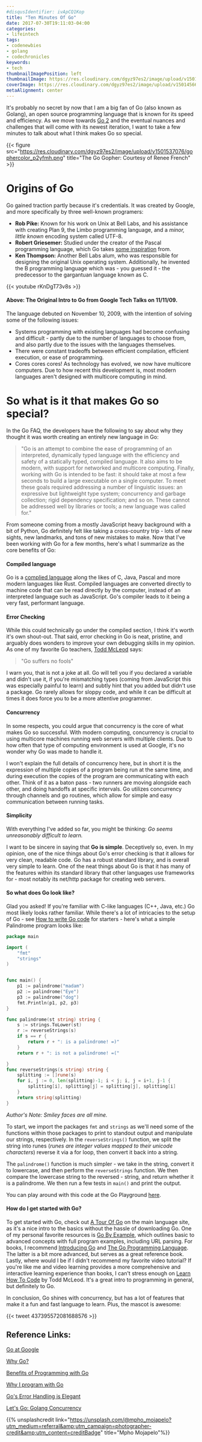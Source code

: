 ```yaml
---
#disqusIdentifier: ivApCQ1Kop
title: "Ten Minutes Of Go"
date: 2017-07-30T19:11:03-04:00
categories:
- lifeintech
tags:
- codenewbies
- golang
- codechronicles
keywords:
- tech
thumbnailImagePosition: left
thumbnailImage: https://res.cloudinary.com/dgyz97es2/image/upload/v1501456688/mpho-mojapelo-109897_hxcqfj.jpg
coverImage: https://res.cloudinary.com/dgyz97es2/image/upload/v1501456688/mpho-mojapelo-109897_hxcqfj.jpg
metaAlignment: center
---
```


It's probably no secret by now that I am a big fan of Go (also known as Golang), an open source programming language that is known for its speed and efficiency. As we move towards [Go 2](https://blog.golang.org/toward-go2) and the eventual nuances and challenges that will come with its newest iteration, I want to take a few minutes to talk about what I think makes Go so special.

<!--more-->

{{< figure src="https://res.cloudinary.com/dgyz97es2/image/upload/v1501537076/gophercolor_p2yfmh.png" title="The Go Gopher: Courtesy of Renee French" >}}

# Origins of Go

Go gained traction partly because it's credentials. It was created by Google, and more specifically by three well-known programers:

* **Rob Pike:** Known for his work on Unix at Bell Labs, and his assistance with creating Plan 9, the Limbo programming language, and a *minor, little known* encoding system called UTF-8.
* **Robert Griesemer:** Studied under the creator of the Pascal programming language, which Go takes [some inspiration](https://golang.org/doc/faq#ancestors) from.
* **Ken Thompson:** Another Bell Labs alum, who was responsible for designing the original Unix operating system. Additionally, he invented the B programming language which was - you guessed it - the predecessor to the gargantuan language known as C.



{{< youtube rKnDgT73v8s >}}



#### Above: The Original Intro to Go from Google Tech Talks on 11/11/09.

The language debuted on November 10, 2009, with the intention of solving some of the following issues:

* Systems programming with existing languages had become confusing and difficult - partly due to the number of languages to choose from, and also partly due to the issues with the languages themselves.
* There were constant tradeoffs between efficient compilation, efficient execution, or ease of programming.
* Cores cores cores! As technology has evolved, we now have multicore computers. Due to how recent this development is, most modern languages aren't designed with multicore computing in mind.


# So what is it that makes Go so special?

In the Go FAQ, the developers have the following to say about why they thought it was worth creating an entirely new language in Go:

>"Go is an attempt to combine the ease of programming of an interpreted, dynamically typed language with the efficiency and safety of a statically typed, compiled language. It also aims to be modern, with support for networked and multicore computing. Finally, working with Go is intended to be fast: it should take at most a few seconds to build a large executable on a single computer. To meet these goals required addressing a number of linguistic issues: an expressive but lightweight type system; concurrency and garbage collection; rigid dependency specification; and so on. These cannot be addressed well by libraries or tools; a new language was called for."

From someone coming from a mostly JavaScript heavy background with a bit of Python, Go definitely felt like taking a cross-country trip - lots of new sights, new landmarks, and tons of new mistakes to make. Now that I've been working with Go for a few months, here's what I summarize as the core benefits of Go:

#### Compiled language

Go is a [complied language](https://en.wikipedia.org/wiki/Compiled_language) along the likes of C, Java, Pascal and more modern languages like Rust. Compiled languages are converted directly to machine code that can be read directly by the computer, instead of an interpreted language such as JavaScript. Go's compiler leads to it being a very fast, performant language.

#### Error Checking

While this could technically go under the compiled section, I think it's worth it's own shout-out. That said, error checking in Go is neat, pristine, and arguably does wonders to improve your own debugging skills in my opinion. As one of my favorite Go teachers, [Todd McLeod](https://twitter.com/Todd_McLeod) says:

>"Go suffers no fools"

I warn you, that is not a joke at all. Go will tell you if you declared a variable and didn't use it, if you're mismatching types (coming from JavaScript this was especially painful to learn) and subtly hint that you added but didn't use a package. Go rarely allows for sloppy code, and while it can be difficult at times it does force you to be a more attentive programmer.


#### Concurrency

In some respects, you could argue that concurrency is the core of what makes Go so successful. With modern computing, concurrency is crucial to using multicore machines running web servers with multiple clients. Due to how often that type of computing environment is used at Google, it's no wonder why Go was made to handle it.

I won't explain the full details of concurrency here, but in short it is the expression of  multiple copies of a program being run at the same time, and during execution the copies of the program are communicating with each other. Think of it as a baton pass - two runners are moving alongside each other, and doing handoffs at specific intervals. Go utilizes concurrency through channels and go routines, which allow for simple and easy communication between running tasks.


#### Simplicity

With everything I've added so far, you might be thinking: *Go seems unreasonably difficult to learn.*

I want to be sincere in saying that **Go is simple**. Deceptively so, even. In my opinion, one of the nice things about Go's error checking is that it allows for very clean, readable code. Go has a robust standard library, and is overall very simple to learn. One of the neat things about Go is that it has many of the features within its standard library that other languages use frameworks for - most notably its net/http package for creating web servers.

#### So what does Go look like?

Glad you asked! If you're familiar with C-like languages (C++, Java, etc.) Go most likely looks rather familiar. While there's a lot of intricacies to the setup of Go - see [How to write Go code](https://golang.org/doc/code.html) for starters - here's what a simple Palindrome program looks like:

```go
package main

import (
	"fmt"
	"strings"
)


func main() {
	p1 := palindrome("madam")
	p2 := palindrome("Eye")
	p3 := palindrome("dog")
	fmt.Println(p1, p2, p3)
}

func palindrome(st string) string {
	s := strings.ToLower(st)
	r := reverseStrings(s)
	if s == r {
		return r + ": is a palindrome! =)"
	}
	return r + ": is not a palindrome! =("

}
func reverseStrings(s string) string {
	splitting := []rune(s)
	for i, j := 0, len(splitting)-1; i < j; i, j = i+1, j-1 {
		splitting[i], splitting[j] = splitting[j], splitting[i]
	}
	return string(splitting)
}
```
*Author's Note: Smiley faces are all mine.*

To start, we import the packages ```fmt``` and ```strings``` as we'll need some of the functions within those packages to print to standout output and manipulate our strings, respectively. In the ```reverseStrings()``` function, we split the string into runes (*runes are integer values mapped to their unicode characters*) reverse it via a for loop, then convert it back into a string.

The ```palindrome()``` function is much simpler - we take in the string, convert it to lowercase, and then perform the ```reverseStrings``` function. We then compare the lowercase string to the reversed - string, and return whether it is a palindrome. We then run a few tests in ```main()``` and print the output.

You can play around with this code at the Go Playground [here](https://play.golang.org/p/LQbaaoJH3g).

#### How do I get started with Go?

To get started with Go, check out [A Tour Of Go](https://tour.golang.org/welcome/1) on the main language site, as it's a nice intro to the basics without the hassle of downloading Go. One of my personal favorite resources is [Go By Example](https://gobyexample.com/), which outlines basic to advanced concepts with full program examples, including URL parsing. For books, I recommend [Introducing Go](https://www.amazon.com/gp/product/1491941952/ref=as_li_qf_sp_asin_il_tl?ie=UTF8&camp=1789&creative=9325&creativeASIN=1491941952&linkCode=as2&tag=yotomc-20&linkId=QRK7HPHBXX5E4BTB) and [The Go Programming Language](https://www.amazon.com/gp/product/0134190440/ref=as_li_qf_sp_asin_il_tl?ie=UTF8&camp=1789&creative=9325&creativeASIN=0134190440&linkCode=as2&tag=httptwitco08e-20&linkId=ETDSVP5UBIOEKWMD). The latter is a bit more advanced, but serves as a great reference book. Lastly, where would I be if I didn't recommend my favorite video tutorial? If you're like me and video learning provides a more comprehensive and interactive learning experience than books, I can't stress enough on [Learn How To Code](https://greatercommons.com/learn/5098183625539584) by Todd McLeod. It's a great intro to programming in general, but definitely to Go.

In conclusion, Go shines with concurrency, but has a lot of features that make it a fun and fast language to learn. Plus, the mascot is awesome:

{{< tweet 437395572081688576 >}}

## Reference Links:

[Go at Google](https://talks.golang.org/2012/splash.article#TOC_13.)

[Why Go?](https://hackernoon.com/why-go-ef8850dc5f3c)

[Benefits of Programming with Go](https://www.pluralsight.com/blog/software-development/golang-get-started)

[Why I program with Go](https://tech.t9i.in/2013/01/05/why-program-in-go/)

[Go's Error Handling is Elegant](https://davidnix.io/post/error-handling-in-go/)

[Let's Go: Golang Concurrency](https://code.tutsplus.com/series/lets-go-golang-concurrency--cms-1087)

{{% unsplashcredit link="https://unsplash.com/@mpho_mojapelo?utm_medium=referral&amp;utm_campaign=photographer-credit&amp;utm_content=creditBadge" title="Mpho Mojapelo"%}}
